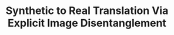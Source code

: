 ---
title: "Synthetic to Real Translation Via Explicit Image Disentanglement"
collection: publications
permalink: /publication/cg2real
date:
venue:
city:
state:
teaser:
thumbnail: 'cg2real.png'
authors: ICCV 2019 (<strong>oral</strong>), Seul, South Korea
bibtex:
uri:
arxiv:
project:
poster:
data:
---